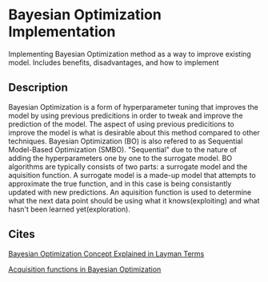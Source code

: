 # Bayesian Optimization Implementation
Implementing Bayesian Optimization method as a way to improve existing model. Includes benefits, disadvantages, and how to implement
## Description
Bayesian Optimization is a form of hyperparameter tuning that improves the model by using previous predicitions in order to tweak and improve the prediction of the model. The aspect of using previous predicitions to improve the model is what is desirable about this method compared to other techniques.
Bayesian Optimization (BO) is also refered to as Sequential Model-Based Optimization (SMBO). "Sequential" due to the nature of adding the hyperparameters one by one to the surrogate model.
BO algorithms are typically consists of two parts: a surrogate model and the aquisition function. A surrogate model is a made-up model that attempts to approximate the true function, and in this case is being consistantly updated with new predictions. An aquisition function is used to determine what the next data point should be using what it knows(exploiting) and what hasn't been learned yet(exploration).


## Cites 
[Bayesian Optimization Concept Explained in Layman Terms](https://towardsdatascience.com/bayesian-optimization-concept-explained-in-layman-terms-1d2bcdeaf12f)

[Acquisition functions in Bayesian Optimization
](https://ekamperi.github.io/machine%20learning/2021/06/11/acquisition-functions.html#introduction)
